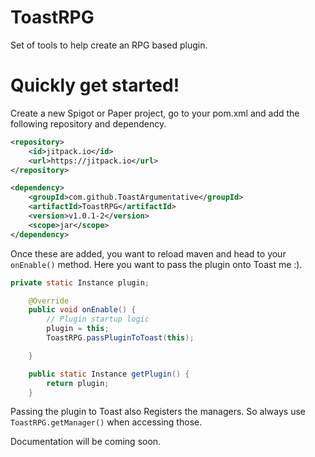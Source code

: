 # ToastRPG
Set of tools to help create an RPG based plugin.

# Quickly get started!

Create a new Spigot or Paper project, go to your pom.xml and add the following repository and dependency.

```xml
<repository>
    <id>jitpack.io</id>
    <url>https://jitpack.io</url>
</repository>

<dependency>
    <groupId>com.github.ToastArgumentative</groupId>
    <artifactId>ToastRPG</artifactId>
    <version>v1.0.1-2</version>
    <scope>jar</scope>
</dependency>

```

Once these are added, you want to reload maven and head to your `onEnable()` method. Here you want to pass the plugin
onto Toast me :). 

```java
private static Instance plugin;

    @Override
    public void onEnable() {
        // Plugin startup logic
        plugin = this;
        ToastRPG.passPluginToToast(this);

    }

    public static Instance getPlugin() {
        return plugin;
    }
```

Passing the plugin to Toast also Registers the managers. So always use `ToastRPG.getManager()` when accessing those. 

Documentation will be coming soon.


